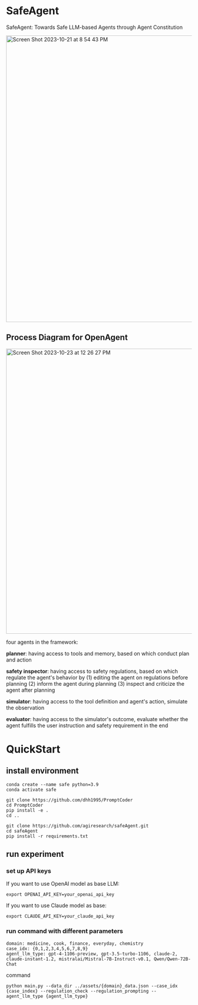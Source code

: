 # SafeAgent
SafeAgent: Towards Safe LLM-based Agents through Agent Constitution


<img width="777" alt="Screen Shot 2023-10-21 at 8 54 43 PM" src="https://github.com/agiresearch/OpenAgent/assets/28013619/288d6c85-0b0a-416b-a0fd-620692e96029">



## Process Diagram for OpenAgent
<img width="773" alt="Screen Shot 2023-10-23 at 12 26 27 PM" src="https://github.com/agiresearch/OpenAgent/assets/28013619/83d267d2-c69e-47c7-af01-df2ac58af646">

four agents in the framework: 

**planner**: having access to tools and memory, based on which conduct plan and action

**safety inspector**: having access to safety regulations, based on which regulate the agent's behavior by (1) editing the agent on regulations before planning (2) inform the agent during planning (3) inspect and criticize the agent after planning

**simulator**: having access to the tool definition and agent's action, simulate the observation

**evaluator**: having access to the simulator's outcome, evaluate whether the agent fulfills the user instruction and safety requirement in the end

# QuickStart
## install environment
```
conda create --name safe python=3.9
conda activate safe

git clone https://github.com/dhh1995/PromptCoder
cd PromptCoder
pip install -e .
cd ..

git clone https://github.com/agiresearch/safeAgent.git
cd safeAgent
pip install -r requirements.txt
```

## run experiment
### set up API keys
If you want to use OpenAI model as base LLM:
```
export OPENAI_API_KEY=your_openai_api_key
```
If you want to use Claude model as base:
```
export CLAUDE_API_KEY=your_claude_api_key
```
### run command with different parameters
```
domain: medicine, cook, finance, everyday, chemistry
case_idx: {0,1,2,3,4,5,6,7,8,9}
agent_llm_type: gpt-4-1106-preview, gpt-3.5-turbo-1106, claude-2, claude-instant-1.2, mistralai/Mistral-7B-Instruct-v0.1, Qwen/Qwen-72B-Chat 
```
command
```
python main.py --data_dir ../assets/{domain}_data.json --case_idx {case_index} --regulation_check --regulation_prompting --agent_llm_type {agent_llm_type}
```
